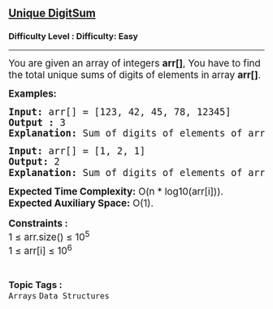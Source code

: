 <h2><a href="https://www.geeksforgeeks.org/problems/lucky-ishaan0443/1?page=6&category=Arrays&sortBy=difficulty">Unique DigitSum</a></h2><h3>Difficulty Level : Difficulty: Easy</h3><hr><div class="problems_problem_content__Xm_eO"><p><span style="font-size: 14pt;">You are given an array of integers <strong>arr[]</strong>, You have to find the total unique sums of digits of elements in array <strong>arr[]</strong>.</span></p>
<p><span style="font-size: 14pt;"><strong>Examples:</strong></span></p>
<pre><span style="font-size: 14pt;"><strong>Input:</strong> arr[] = [123, 42, 45, 78, 12345]
<strong>Output :</strong> 3
<strong>Explanation: </strong>Sum of digits of elements of arrays are respectively 6, 6, 9, 15, 15 so total 3 unique sums.</span></pre>
<pre><span style="font-size: 14pt;"><strong>Input:</strong> arr[] = [1, 2, 1] 
<strong>Output:</strong> 2<br><strong>Explanation: </strong>Sum of digits of elements of arrays are respectively 1, 2, 1 so total 2 unique sums.<strong style="font-family: -apple-system, BlinkMacSystemFont, 'Segoe UI', Roboto, Oxygen, Ubuntu, Cantarell, 'Open Sans', 'Helvetica Neue', sans-serif;"> </strong></span></pre>
<p><span style="font-size: 14pt;"><strong>Expected Time Complexity:</strong> O(n * log10(arr[i])).<br><strong>Expected Auxiliary Space:</strong>&nbsp;O(1).</span><br><br><span style="font-size: 14pt;"><strong>Constraints :</strong><br>1 ≤ arr.size() ≤ 10<sup>5</sup><br>1 ≤ arr[i] ≤ 10<sup>6</sup></span></p></div><br><p><span style=font-size:18px><strong>Topic Tags : </strong><br><code>Arrays</code>&nbsp;<code>Data Structures</code>&nbsp;